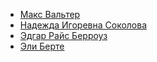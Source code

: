 * [Макс Вальтер](Макс%20Вальтер)
* [Надежда Игоревна Соколова](Надежда%20Игоревна%20Соколова)
* [Эдгар Райс Берроуз](Эдгар%20Райс%20Берроуз)
* [Эли Берте](Эли%20Берте)
